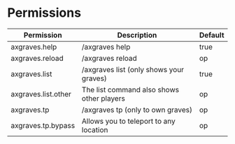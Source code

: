 # Permissions

| Permission          | Description                               | Default |
|---------------------|-------------------------------------------|---------|
| axgraves.help       | /axgraves help                            | true    |
| axgraves.reload     | /axgraves reload                          | op      |
| axgraves.list       | /axgraves list (only shows your graves)   | true    |
| axgraves.list.other | The list command also shows other players | op      |
| axgraves.tp         | /axgraves tp (only to own graves)         | op      |
| axgraves.tp.bypass  | Allows you to teleport to any location    | op      |
